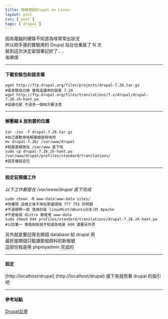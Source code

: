```yaml
---
title: 簡略搭起Drupal on Linux
layout: post
css: [ post ]
tags: [ drupal ]
---
```


因為電腦的硬碟不知道為啥常常出狀況  
所以把手邊的實驗用的 Drupal 站台也重裝了 N 次  
裝到這次決定留個筆記好了.....  
省麻煩  

***

#### 下載安裝包和語言檔 #

    wget http://ftp.drupal.org/files/projects/drupal-7.26.tar.gz
    #版本號自己換 像我這邊用的就是 7.26
    wget http://ftp.drupal.org/files/translations/7.x/drupal/drupal-7.26.zh-hant.po
    #這邊也是 不過多一個地方要注意

***

#### 解壓縮 & 放到要的位置 #

    tar -zxv -f drupal-7.26.tar.gz
    #自己喜歡用啥解壓縮就用啥吧
    mv drupal-7.26/ /var/www/drupal
    #我是直接放在 /var/www 底下啦
    sudo cp drupal-7.26.zh-hant.po /var/www/drupal/profiles/standard/translations/
    #語言檔就定位
***

#### 設定前預備工作 #

*以下工作都是在 /var/www/drupal 底下完成*

    sudo chown -R www-data:www-data sites/
    #改權限 這樣之後不用在那邊煩惱 777 755 的問題
    #不過順帶一提 我用的是 linuxMint(Ubuntu分支)的 Apache
    #不是每個 distro 都是用 www-data 
    sudo chmod 644 profiles/standard/translations/drupal-7.26.zh-hant.po
    #以防萬一 像我剛剛就不知道為啥是 600 還要另外弄

另外就是要記得去開個 database 給 drupal 用  
最好是開個只能讀那個資料的新帳號  
這部份我是用 phpmyadmin 完成的  

***

#### 設定 #

[http://localhost/drupal] (http://localhost/drupal)
接下來就照著 drupal 的指引吧

***

#### 參考站點 #

[Drupal台灣](http://drupaltaiwan.org)

